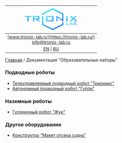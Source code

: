 
| ![logo](/logo_nav.png) |
| :---: |
| [www.trionix-lab.ru](https://trionix-lab.ru/) <br/> [info@trionix-lab.ru](mailto:info@trionix-lab.ru) |
| [EN](/README.md) \| [RU](/README_RU.md) |

[Главная](/README_RU.md) / Документация "Образовательные наборы"

### Подводные роботы
* [Телеуправляемый подводный робот "Трионикс"](/documentation/RU/kids/trionix_RU.md)
* [Автономный подводный робот "Гуппи"](/documentation/RU/kids/guppy_RU.md)

### Наземные роботы
* [Гусеничный робот "Жук"](/documentation/RU/kids/juke_RU.md)

### Другое оборудование
* [Конструктор "Макет отсека судна"](/documentation/RU/kids/compartment_RU.md)